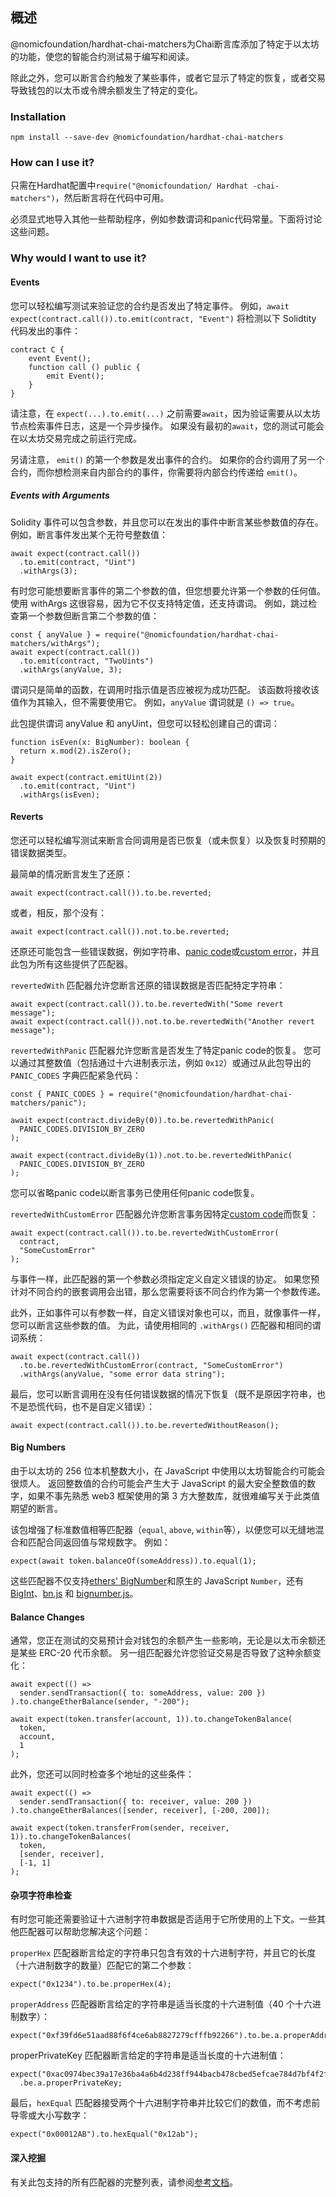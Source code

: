 ## 概述
@nomicfoundation/hardhat-chai-matchers为Chai断言库添加了特定于以太坊的功能，使您的智能合约测试易于编写和阅读。

除此之外，您可以断言合约触发了某些事件，或者它显示了特定的恢复，或者交易导致钱包的以太币或令牌余额发生了特定的变化。

### Installation
```
npm install --save-dev @nomicfoundation/hardhat-chai-matchers
```
### How can I use it?
只需在Hardhat配置中`require("@nomicfoundation/ Hardhat -chai-matchers")`，然后断言将在代码中可用。

必须显式地导入其他一些帮助程序，例如参数谓词和panic代码常量。下面将讨论这些问题。

### Why would I want to use it?
#### Events
您可以轻松编写测试来验证您的合约是否发出了特定事件。 例如，`await expect(contract.call()).to.emit(contract, "Event")` 将检测以下 Solidtity 代码发出的事件：
```
contract C {
    event Event();
    function call () public {
        emit Event();
    }
}
```
请注意，在 `expect(...).to.emit(...)` 之前需要`await`，因为验证需要从以太坊节点检索事件日志，这是一个异步操作。 如果没有最初的`await`，您的测试可能会在以太坊交易完成之前运行完成。

另请注意， `emit()` 的第一个参数是发出事件的合约。 如果你的合约调用了另一个合约，而你想检测来自内部合约的事件，你需要将内部合约传递给 `emit()`。

##### Events with Arguments
Solidity 事件可以包含参数，并且您可以在发出的事件中断言某些参数值的存在。 例如，断言事件发出某个无符号整数值：
```
await expect(contract.call())
  .to.emit(contract, "Uint")
  .withArgs(3);
```

有时您可能想要断言事件的第二个参数的值，但您想要允许第一个参数的任何值。 使用 withArgs 这很容易，因为它不仅支持特定值，还支持谓词。 例如，跳过检查第一个参数但断言第二个参数的值：
```
const { anyValue } = require("@nomicfoundation/hardhat-chai-matchers/withArgs");
await expect(contract.call())
  .to.emit(contract, "TwoUints")
  .withArgs(anyValue, 3);
```
谓词只是简单的函数，在调用时指示值是否应被视为成功匹配。 该函数将接收该值作为其输入，但不需要使用它。 例如，`anyValue` 谓词就是 `() => true`。

此包提供谓词 anyValue 和 anyUint，但您可以轻松创建自己的谓词：
```
function isEven(x: BigNumber): boolean {
  return x.mod(2).isZero();
}

await expect(contract.emitUint(2))
  .to.emit(contract, "Uint")
  .withArgs(isEven);
```
#### Reverts
您还可以轻松编写测试来断言合同调用是否已恢复（或未恢复）以及恢复时预期的错误数据类型。

最简单的情况断言发生了还原：
```
await expect(contract.call()).to.be.reverted;
```
或者，相反，那个没有：
```
await expect(contract.call()).not.to.be.reverted;
```
还原还可能包含一些错误数据，例如字符串、[panic code](https://docs.soliditylang.org/en/v0.8.14/control-structures.html#panic-via-assert-and-error-via-require)或[custom error](https://docs.soliditylang.org/en/v0.8.14/contracts.html#errors-and-the-revert-statement)，并且此包为所有这些提供了匹配器。

`revertedWith` 匹配器允许您断言还原的错误数据是否匹配特定字符串：
```
await expect(contract.call()).to.be.revertedWith("Some revert message");
await expect(contract.call()).not.to.be.revertedWith("Another revert message");
```
`revertedWithPanic` 匹配器允许您断言是否发生了特定panic code的恢复。 您可以通过其整数值（包括通过十六进制表示法，例如 `0x12`）或通过从此包导出的 `PANIC_CODES` 字典匹配紧急代码：
```
const { PANIC_CODES } = require("@nomicfoundation/hardhat-chai-matchers/panic");

await expect(contract.divideBy(0)).to.be.revertedWithPanic(
  PANIC_CODES.DIVISION_BY_ZERO
);

await expect(contract.divideBy(1)).not.to.be.revertedWithPanic(
  PANIC_CODES.DIVISION_BY_ZERO
);
```
您可以省略panic code以断言事务已使用任何panic code恢复。

`revertedWithCustomError` 匹配器允许您断言事务因特定[custom code](https://docs.soliditylang.org/en/v0.8.14/contracts.html#errors-and-the-revert-statement)而恢复：
```
await expect(contract.call()).to.be.revertedWithCustomError(
  contract,
  "SomeCustomError"
);
```
与事件一样，此匹配器的第一个参数必须指定定义自定义错误的协定。 如果您预计对不同合约的嵌套调用会出错，那么您需要将该不同合约作为第一个参数传递。

此外，正如事件可以有参数一样，自定义错误对象也可以，而且，就像事件一样，您可以断言这些参数的值。 为此，请使用相同的 `.withArgs()` 匹配器和相同的谓词系统：
```
await expect(contract.call())
  .to.be.revertedWithCustomError(contract, "SomeCustomError")
  .withArgs(anyValue, "some error data string");
```
最后，您可以断言调用在没有任何错误数据的情况下恢复（既不是原因字符串，也不是恐慌代码，也不是自定义错误）：
```
await expect(contract.call()).to.be.revertedWithoutReason();
```
#### Big Numbers
由于以太坊的 256 位本机整数大小，在 JavaScript 中使用以太坊智能合约可能会很烦人。 返回整数值的合约可能会产生大于 JavaScript 的最大安全整数值的数字，如果不事先熟悉 web3 框架使用的第 3 方大整数库，就很难编写关于此类值期望的断言。

该包增强了标准数值相等匹配器（`equal`, `above`, `within`等），以便您可以无缝地混合和匹配合同返回值与常规数字。 例如：
```
expect(await token.balanceOf(someAddress)).to.equal(1);
```
这些匹配器不仅支持[ethers' BigNumber](https://docs.ethers.io/v5/single-page/#/v5/api/utils/bignumber/)和原生的 JavaScript `Number`，还有[BigInt](https://developer.mozilla.org/en-US/docs/Web/JavaScript/Reference/Global_Objects/BigInt)、[bn.js](https://github.com/indutny/bn.js/) 和 [bignumber.js](https://github.com/MikeMcl/bignumber.js/)。

#### Balance Changes
通常，您正在测试的交易预计会对钱包的余额产生一些影响，无论是以太币余额还是某些 ERC-20 代币余额。 另一组匹配器允许您验证交易是否导致了这种余额变化：
```
await expect(() =>
  sender.sendTransaction({ to: someAddress, value: 200 })
).to.changeEtherBalance(sender, "-200");

await expect(token.transfer(account, 1)).to.changeTokenBalance(
  token,
  account,
  1
);
```
此外，您还可以同时检查多个地址的这些条件：
```
await expect(() =>
  sender.sendTransaction({ to: receiver, value: 200 })
).to.changeEtherBalances([sender, receiver], [-200, 200]);

await expect(token.transferFrom(sender, receiver, 1)).to.changeTokenBalances(
  token,
  [sender, receiver],
  [-1, 1]
);
```

#### 杂项字符串检查
有时您可能还需要验证十六进制字符串数据是否适用于它所使用的上下文。一些其他匹配器可以帮助您解决这个问题：

`properHex` 匹配器断言给定的字符串只包含有效的十六进制字符，并且它的长度（十六进制数字的数量）匹配它的第二个参数：
```
expect("0x1234").to.be.properHex(4);
```
`properAddress` 匹配器断言给定的字符串是适当长度的十六进制值（40 个十六进制数字）：
```
expect("0xf39fd6e51aad88f6f4ce6ab8827279cfffb92266").to.be.a.properAddress;
```
properPrivateKey 匹配器断言给定的字符串是适当长度的十六进制值：
```
expect("0xac0974bec39a17e36ba4a6b4d238ff944bacb478cbed5efcae784d7bf4f2ff80").to
  .be.a.properPrivateKey;
```
最后，`hexEqual` 匹配器接受两个十六进制字符串并比较它们的数值，而不考虑前导零或大小写数字：
```
expect("0x00012AB").to.hexEqual("0x12ab");
```

#### 深入挖掘

有关此包支持的所有匹配器的完整列表，请参阅[参考文档](https://hardhat.org/hardhat-chai-matchers/docs/reference)。

